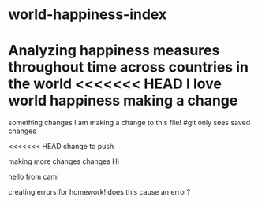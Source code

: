 # world-happiness-index
Analyzing happiness measures throughout time across countries in the world
<<<<<<< HEAD
I love world happiness
making a change 
=======

something
changes
I am making a change to this file!
#git only sees saved changes

<<<<<<< HEAD
change to push

making more changes
changes
Hi

hello from cami

creating errors for homework!
does this cause an error?
